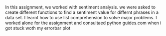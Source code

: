 In this assignment, we worked with sentiment analysis. we were asked to create different functions to find a sentiment value for differnt phrases in a data set. I learnt how to use list comprehension to solve major problems. I worked alone for the assignment and consultaed python guides.com when i got stuck woth my errorbar plot
